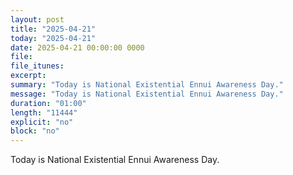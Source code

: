 ```yaml
---
layout: post
title: "2025-04-21"
today: "2025-04-21"
date: 2025-04-21 00:00:00 0000
file:
file_itunes:
excerpt:
summary: "Today is National Existential Ennui Awareness Day."
message: "Today is National Existential Ennui Awareness Day."
duration: "01:00"
length: "11444"
explicit: "no"
block: "no"
---
```

Today is National Existential Ennui Awareness Day.

